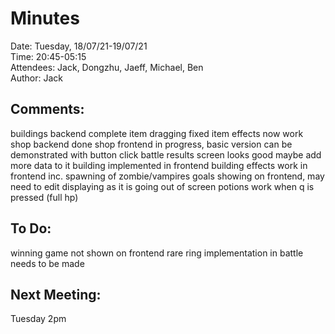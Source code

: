 # Minutes
Date: Tuesday, 18/07/21-19/07/21\
Time: 20:45-05:15\
Attendees: Jack, Dongzhu, Jaeff, Michael, Ben\
Author: Jack

## Comments:
buildings backend complete
item dragging fixed
item effects now work
shop backend done
shop frontend in progress, basic version can be demonstrated with button click
battle results screen looks good maybe add more data to it
building implemented in frontend
building effects work in frontend inc. spawning of zombie/vampires
goals showing on frontend, may need to edit displaying as it is going out of screen
potions work when q is pressed (full hp)

## To Do:
winning game not shown on frontend
rare ring implementation in battle needs to be made

## Next Meeting:
Tuesday 2pm